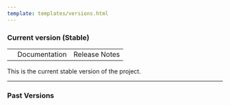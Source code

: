 ```yaml
---
template: templates/versions.html
---
```


<!--
 * Copyright (c) 2019, WSO2 Inc. (http://www.wso2.org) All Rights Reserved.
 *
 * WSO2 Inc. licenses this file to you under the Apache License,
 * Version 2.0 (the "License"); you may not use this file except
 * in compliance with the License.
 * You may obtain a copy of the License at
 *
 * http://www.apache.org/licenses/LICENSE-2.0
 *
 * Unless required by applicable law or agreed to in writing,
 * software distributed under the License is distributed on an
 * "AS IS" BASIS, WITHOUT WARRANTIES OR CONDITIONS OF ANY
 * KIND, either express or implied. See the License for the
 * specific language governing permissions and limitations
 * under the License.
-->

### Current version (Stable)

<table>
    <tbody>
        <tr>
            <th id="current-version-number"><!-- latest-version --></th>
            <td>
                <a id="current-version-documentation-link">Documentation</a>
            </td>
            <td>
                <a id="current-version-release-notes-link">Release Notes</a>
            </td>
        </tr>
    </tbody>
</table>

This is the current stable version of the project.

---

### Past Versions

<table>
    <tbody id="previous-versions">
        <!-- Will populate from the script -->
    </tbody>
</table>

<!--
### Pre-release versions
These are the latest changes that have yet to be released.

<table>
    <tbody>
        <tr>
            <th>4.2.0</th>
            <td>
                <a id="pre-release-version-documentation-link">Documentation</a>
                <a href="https://apim.docs.wso2.com/en/4.2.0/" target="_blank">Documentation</a>
            </td>
            <td>
                <a href="https://github.com/wso2/docs-apim/tree/4.2.0" target="_blank">
                    <div class="md-source-code-icon">
                        <svg viewBox="0 0 24 24" width="24" height="24">
                          <use xlink:href="#__github" width="24" height="24"></use>
                        </svg>
                    </div> Source Code
                </a>
            </td>
        </tr>
    </tbody>
</table>
-->
